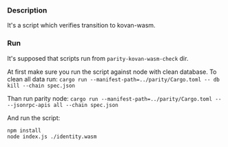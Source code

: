 ### Description
It's a script which verifies transition to kovan-wasm.

### Run
It's supposed that scripts run from `parity-kovan-wasm-check` dir.

At first make sure you run the script against node with clean database. To clean all data run:
`cargo run --manifest-path=../parity/Cargo.toml -- db kill --chain spec.json`

Than run parity node:
`cargo run --manifest-path=../parity/Cargo.toml -- --jsonrpc-apis all --chain spec.json`

And run the script:
```
npm install
node index.js ./identity.wasm
```
